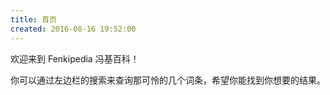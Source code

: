 ```yaml
---
title: 首页
created: 2016-08-16 19:52:00
---
```


欢迎来到 Fenkipedia 冯基百科！

你可以通过左边栏的搜索来查询那可怜的几个词条，希望你能找到你想要的结果。
